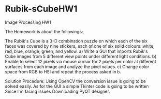 # Rubik-sCubeHW1
Image Processing HW1

The Homework is about the followings:

The Rubik's Cube is a 3-D combination puzzle on which each of the six faces was covered by nine stickers, each of one of six
solid colours: white, red, blue, orange, green, and yellow.
a) Write a GUI that imports Rubik's Cube images from 5 different view points under different light conditions.
b) Enable to select 12 pixels via mouse cursor for 2 pixels per color at different surfaces from each image and analyze the pixel values.
c) Change color space from RGB to HSI and repeat the process asked in b.

Solution Procedure:
Using OpenCV the conversion issue is going to be solved easily.
As for the GUI a simple Tkinter code is going to be written Since I'm facing issues Downloading PyQT designer.
